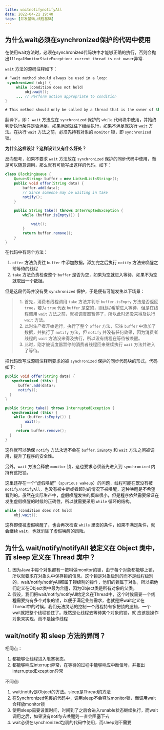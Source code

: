 ```yaml
---
title: waitnotifynotifyAll
date: 2022-04-21 19:40  
tags: [并发基础,线程基础]
---
```

## 为什么wait必须在synchronized保护的代码中使用

在使用wait方法时，必须在synchronized代码块中才能够正确的执行，否则会抛出`IllegalMonitorStateException: current thread is not owner`异常.

`wait` 方法的源码注释如下：

```java
# “wait method should always be used in a loop:
 synchronized (obj) {
     while (condition does not hold)
         obj.wait();
     ... // Perform action appropriate to condition
}

# This method should only be called by a thread that is the owner of this object's monitor.”
```

翻译下，即： `wait` 方法应在 `synchronized` 保护的 `while` 代码块中使用，并始终判断执行条件是否满足，如果满足就往下继续执行，如果不满足就执行 `wait` 方法。在执行 `wait` 方法之前，必须先持有对象的 `monitor` 锁，即 `synchronized` 锁。

**为什么这样设计？这样设计又有什么好处？**

反向思考，如果不要求 `wait` 方法放在 `synchronized` 保护的同步代码中使用，而是可以随意调用，那么就有可能写出这样的代码，如下：

```java
class BlockingQueue {
    Queue<String> buffer = new LinkedList<String>();
    public void offer(String data) {
        buffer.add(data);
        // Since someone may be waiting in take
        notify();  
    }
    
    public String take() throws InterruptedException {
        while (buffer.isEmpty()) {

            wait();
        }
        return buffer.remove();
    }
}
```

在代码中有两个方法：

1. `offer` 方法负责往 `buffer` 中添加数据，添加完之后执行 `notify` 方法来唤醒之前等待的线程
2. `take` 方法负责检查整个 `buffer` 是否为空，如果为空就进入等待，如果不为空就取出一个数据。

但是这段代码并没有受 `synchronized` 保护，于是便有可能发生以下场景：

> 1. 首先，消费者线程调用 `take` 方法并判断 `buffer.isEmpty` 方法是否返回 `true`，若为 `true` 代表 `buffer` 是空的，则线程希望进入等待，但是在线程调用 `wait` 方法之前，就被调度器暂停了，所以此时还没来得及执行 `wait` 方法。
> 2. 此时生产者开始运行，执行了整个 `offer` 方法，它往 `buffer` 中添加了数据，并执行了 `notify` 方法，但 `notify` 并没有任何效果，因为消费者线程的 `wait` 方法没来得及执行，所以没有线程在等待被唤醒。
> 3. 此时，刚才被调度器暂停的消费者线程回来继续执行 `wait` 方法并进入了等待。
>

把代码改写成源码注释所要求的被 `synchronized` 保护的同步代码块的形式，代码如下:

```java
public void offer(String data) {
   synchronized (this) {
      buffer.add(data);
      notify();
  }
}

public String take() throws InterruptedException {
   synchronized (this) {
    while (buffer.isEmpty()) {
         wait();
       }
     return buffer.remove();
  }
}
```

这样就可以确保 `notify` 方法永远不会在 `buffer.isEmpty` 和 `wait` 方法之间被调用，提升了程序的安全性。

另外，`wait` 方法会释放 `monitor` 锁，这也要求必须首先进入到 `synchronized` 内持有这把锁。

这里还存在一个“虚假唤醒”（`spurious wakeup`）的问题，线程可能在既没有被 `notify/notifyAll`，也没有被中断或者超时的情况下被唤醒，这种唤醒是不希望看到的。虽然在实际生产中，虚假唤醒发生的概率很小，但是程序依然需要保证在发生虚假唤醒的时候的正确性，所以就需要采用 `while` 循环的结构。

```java
while (condition does not hold)
    obj.wait();
```

这样即便被虚假唤醒了，也会再次检查 `while` 里面的条件，如果不满足条件，就会继续 `wait`，也就消除了虚假唤醒的风险。

## 为什么 wait/notify/notifyAll 被定义在 Object 类中，而 sleep 定义在 Thread 类中？

1. 因为Java中每个对象都有一把叫做monitor的锁，由于每个对象都能够上锁，所以就要求在对象头中保存锁的信息，这个锁是对象级别的而不是线程级别的。wait/notify/notifyAll都属于锁级别的操作，他们的锁属于对象，所以把他们定义在Object类中最为合适，因为Object类是所有对象的父类。
2. 假设，我们把wait/notify/notifyAll给定义在Thread中，这个时候需要一个线程需要持有多个对象的锁，以便于满足业务需求，也就是把wait定义在Thread中的时候，我们无法灵活的控制一个线程持有多把锁的逻辑，一个wait就把整个线程锁住了。既然是让线程去等待某个对象的锁，就 应该是操作对象来实现，而不是操作线程

## wait/notify 和 sleep 方法的异同？

相同点：

1. 都能够让线程进入阻塞状态。
2. 都能够响应interrupt异常，在等待的过程中能够响应中断信号，并报出InterruptedException异常

不同点:

1. wait/notify是Object的方法。sleep是Thread的方法
2. 在Synchronized包裹的代码中，调用sleep不会释放monitor锁，而调用wait会释放monitor锁
3. 使用sleep需要设置时间，时间到了之后会进入runable状态继续执行，而wait调用之后，如果没有notify去唤醒则一直会阻塞下去
4. wait必须在synchronized包裹的代码中使用，而sleep则不需要
